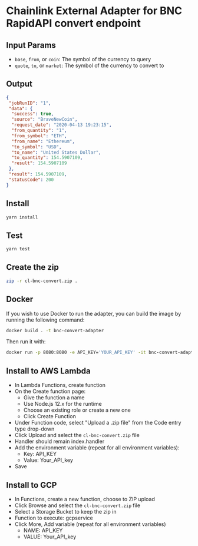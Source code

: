 # Chainlink External Adapter for BNC RapidAPI convert endpoint

## Input Params

- `base`, `from`, or `coin`: The symbol of the currency to query
- `quote`, `to`, or `market`: The symbol of the currency to convert to

## Output

```json
{
 "jobRunID": "1",
 "data": {
  "success": true,
  "source": "BraveNewCoin",
  "request_date": "2020-04-13 19:23:15",
  "from_quantity": "1",
  "from_symbol": "ETH",
  "from_name": "Ethereum",
  "to_symbol": "USD",
  "to_name": "United States Dollar",
  "to_quantity": 154.5907109,
  "result": 154.5907109
 },
 "result": 154.5907109,
 "statusCode": 200
}
```

## Install

```bash
yarn install
```

## Test

```bash
yarn test
```

## Create the zip

```bash
zip -r cl-bnc-convert.zip .
```

## Docker

If you wish to use Docker to run the adapter, you can build the image by running the following command:

```bash
docker build . -t bnc-convert-adapter
```

Then run it with:

```bash
docker run -p 8080:8080 -e API_KEY='YOUR_API_KEY' -it bnc-convert-adapter:latest
```

## Install to AWS Lambda

- In Lambda Functions, create function
- On the Create function page:
  - Give the function a name
  - Use Node.js 12.x for the runtime
  - Choose an existing role or create a new one
  - Click Create Function
- Under Function code, select "Upload a .zip file" from the Code entry type drop-down
- Click Upload and select the `cl-bnc-convert.zip` file
- Handler should remain index.handler
- Add the environment variable (repeat for all environment variables):
  - Key: API_KEY
  - Value: Your_API_key
- Save


## Install to GCP

- In Functions, create a new function, choose to ZIP upload
- Click Browse and select the `cl-bnc-convert.zip` file
- Select a Storage Bucket to keep the zip in
- Function to execute: gcpservice
- Click More, Add variable (repeat for all environment variables)
  - NAME: API_KEY
  - VALUE: Your_API_key

